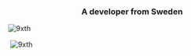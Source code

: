 <h3 align="center">A developer from Sweden</h3>

<p align="left"> <img src="https://komarev.com/ghpvc/?username=9xth&label=Profile%20views&color=0e75b6&style=flat" alt="9xth" /> </p>

<p>&nbsp;<img align="center" src="https://github-readme-stats.vercel.app/api?username=9xth&show_icons=true&locale=en" alt="9xth" /></p>
